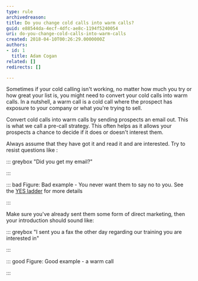 ```yaml
---
type: rule
archivedreason: 
title: Do you change cold calls into warm calls?
guid: e88544da-4ecf-4dfc-ae8c-1194f5240054
uri: do-you-change-cold-calls-into-warm-calls
created: 2018-04-10T00:26:29.0000000Z
authors:
- id: 1
  title: Adam Cogan
related: []
redirects: []

---
```


Sometimes if your cold calling isn't working, no matter how much you try or how great your list is, you might need to convert your cold calls into warm calls. In a nutshell, a warm call is a cold call where the prospect has exposure to your company or what you're trying to sell.

Convert cold calls into warm calls by sending prospects an email out. This is what we call a pre-call strategy. This often helps as it allows your prospects a chance to decide if it does or doesn't interest them.

<!--endintro-->

Always assume that they have got it and read it and are interested. Try to resist questions like :


::: greybox
"Did you get my email?"

:::



::: bad
Figure: Bad example - You never want them to say no to you. See the [YES ladder](/_layouts/15/FIXUPREDIRECT.ASPX?WebId=3dfc0e07-e23a-4cbb-aac2-e778b71166a2&amp;TermSetId=07da3ddf-0924-4cd2-a6d4-a4809ae20160&amp;TermId=ff214e08-7bf1-4604-9047-1c1f40d2339a) for more details

:::


Make sure you've already sent them some form of direct marketing, then your introduction should sound like:


::: greybox
"I sent you a fax the other day regarding our training you are interested in"

:::




::: good
Figure: Good example - a warm call

:::
